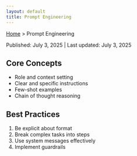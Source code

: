 ```yaml
---
layout: default
title: Prompt Engineering
---
```


[Home](../index.md) > Prompt Engineering

<div class="article-meta">
Published: July 3, 2025 | Last updated: July 3, 2025
</div>

## Core Concepts
- Role and context setting
- Clear and specific instructions
- Few-shot examples
- Chain of thought reasoning

## Best Practices
1. Be explicit about format
2. Break complex tasks into steps
3. Use system messages effectively
4. Implement guardrails

